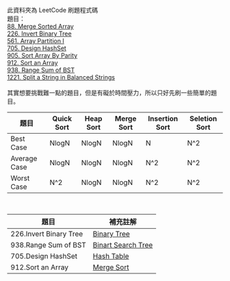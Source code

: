 此資料夾為 LeetCode 刷題程式碼\
題目：\
[88. Merge Sorted Array](https://leetcode.com/problems/merge-sorted-array/)\
[226. Invert Binary Tree](https://leetcode.com/problems/invert-binary-tree)\
[561. Array Partition I](https://leetcode.com/problems/array-partition-i/)\
[705. Design HashSet](https://leetcode.com/problems/design-hashset/)\
[905. Sort Array By Parity](https://leetcode.com/problems/sort-array-by-parity/)\
[912. Sort an Array](https://leetcode.com/problems/sort-an-array/)\
[938. Range Sum of BST](https://leetcode.com/problems/range-sum-of-bst/)\
[1221. Split a String in Balanced Strings](https://leetcode.com/problems/split-a-string-in-balanced-strings/)\
<br>
其實想要挑戰難一點的題目，但是有礙於時間壓力，所以只好先刷一些簡單的題目。
<br>

題目  | Quick Sort | Heap Sort | Merge Sort | Insertion Sort | Seletion Sort| 
-------------|------------|-----------|------------|----------------|--------------|
Best Case    | NlogN      |NlogN |NlogN |N|N^2
Average Case | NlogN      |NlogN |NlogN |N^2|N^2
Worst Case   | N^2        |NlogN |NlogN |N^2|N^2
<br>

題目|補充註解|
-------------|------------|
226.Invert Binary Tree|[Binary Tree](https://github.com/jiaying777/DATA-STRUCTURES-AND-ALGORITHMS#binary-tree)
938.Range Sum of BST|[Binart Search Tree](https://github.com/jiaying777/DATA-STRUCTURES-AND-ALGORITHMS#binary-search-tree)
705.Design HashSet|[Hash Table](https://github.com/jiaying777/DATA-STRUCTURES-AND-ALGORITHMS#hash-table)
912.Sort an Array|[Merge Sort](https://github.com/jiaying777/DATA-STRUCTURES-AND-ALGORITHMS#merge-sort)

